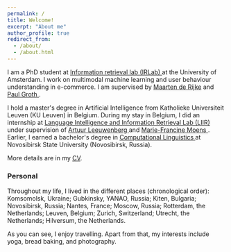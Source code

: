 ```yaml
---
permalink: /
title: Welcome!
excerpt: "About me"
author_profile: true
redirect_from:
  - /about/
  - /about.html
---
```


I am a PhD student at <a href="http://irlab.science.uva.nl">Information retrieval lab (IRLab) </a> at the University of Amsterdam. I work on multimodal machine learning and user behaviour understanding in e-commerce. I am supervised by <a href="https://staff.fnwi.uva.nl/m.derijke/">Maarten de Rijke</a> and <a href="https://pgroth.com/"> Paul Groth </a>.

I hold a master's degree in Artificial Intelligence from Katholieke Universiteit Leuven (KU Leuven) in Belgium. During my stay in Belgium, I did an internship at <a href="https://liir.cs.kuleuven.be/"> Language Intelligence and Information Retrieval Lab (LIIR) </a> under supervision of <a href="https://scholar.google.com/citations?user=6LJOqYwAAAAJ&hl=nl"> Artuur Leeuwenberg </a> and <a href="https://people.cs.kuleuven.be/~sien.moens/"> Marie-Francine Moens </a>.
Earlier, I earned a bachelor's degree in <a href="https://education.nsu.ru/linguistics/"> Computational Linguistics </a> at Novosibirsk State University (Novosibirsk, Russia).

More details are in my <a href="/files/cv.pdf"> CV</a>.

### Personal
Throughout my life, I lived in the different places (chronological order): Komsomolsk, Ukraine; Gubkinsky, YANAO, Russia; Kiten, Bulgaria; Novosibirsk, Russia; Nantes, France; Moscow, Russia; Rotterdam, the Netherlands; Leuven, Belgium; Zurich, Switzerland; Utrecht, the Netherlands; Hilversum, the Netherlands.

As you can see, I enjoy travelling. Apart from that, my interests include yoga, bread baking, and photography.

